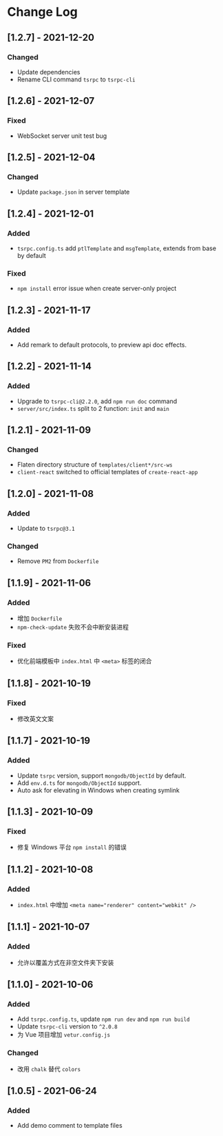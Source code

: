 # Change Log

## [1.2.7] - 2021-12-20
### Changed
- Update dependencies
- Rename CLI command `tsrpc` to `tsrpc-cli`

## [1.2.6] - 2021-12-07
### Fixed
- WebSocket server unit test bug

## [1.2.5] - 2021-12-04
### Changed
- Update `package.json` in server template

## [1.2.4] - 2021-12-01
### Added
- `tsrpc.config.ts` add `ptlTemplate` and `msgTemplate`, extends from base by default
### Fixed
- `npm install` error issue when create server-only project

## [1.2.3] - 2021-11-17
### Added
- Add remark to default protocols, to preview api doc effects.

## [1.2.2] - 2021-11-14
### Added
- Upgrade to `tsrpc-cli@2.2.0`, add `npm run doc` command
- `server/src/index.ts` split to 2 function: `init` and `main`

## [1.2.1] - 2021-11-09
### Changed
- Flaten directory structure of `templates/client*/src-ws`
- `client-react` switched to official templates of `create-react-app`

## [1.2.0] - 2021-11-08
### Added
- Update to `tsrpc@3.1`
### Changed
- Remove `PM2` from `Dockerfile`

## [1.1.9] - 2021-11-06
### Added
- 增加 `Dockerfile`
- `npm-check-update` 失败不会中断安装进程
### Fixed
- 优化前端模板中 `index.html` 中 `<meta>` 标签的闭合

## [1.1.8] - 2021-10-19
### Fixed
- 修改英文文案

## [1.1.7] - 2021-10-19
### Added
- Update `tsrpc` version, support `mongodb/ObjectId` by default.
- Add `env.d.ts` for `mongodb/ObjectId` support.
- Auto ask for elevating in Windows when creating symlink

## [1.1.3] - 2021-10-09
### Fixed
- 修复 Windows 平台 `npm install` 的错误
## [1.1.2] - 2021-10-08
### Added
- `index.html` 中增加 `<meta name="renderer" content="webkit" />`

## [1.1.1] - 2021-10-07
### Added
- 允许以覆盖方式在非空文件夹下安装

## [1.1.0] - 2021-10-06
### Added
- Add `tsrpc.config.ts`, update `npm run dev` and `npm run build`
- Update `tsrpc-cli` version to `^2.0.8`
- 为 Vue 项目增加 `vetur.config.js`
### Changed
- 改用 `chalk` 替代 `colors`

## [1.0.5] - 2021-06-24
### Added
- Add demo comment to template files